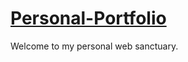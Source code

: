 # [Personal-Portfolio](https://rakshita003.github.io/Personal-Portfolio/)

Welcome to my personal web sanctuary.

